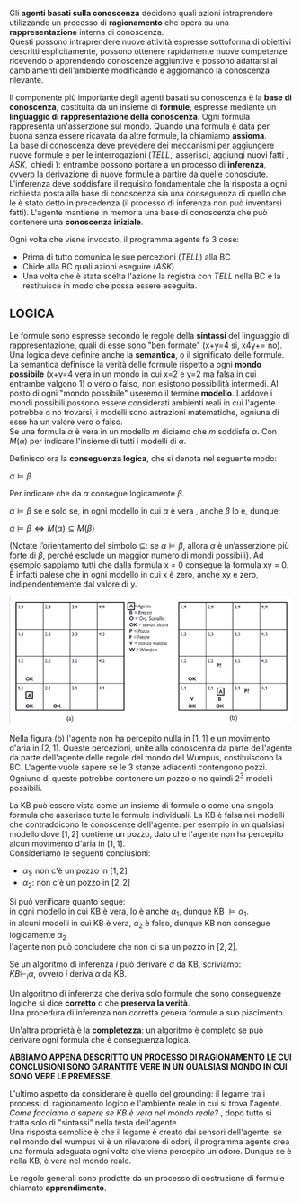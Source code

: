 Gli **agenti basati sulla conoscenza** decidono quali azioni intraprendere utilizzando un processo di **ragionamento** che opera su una **rappresentazione** interna di conoscenza.  
Questi possono intraprendere nuove attività espresse sottoforma di obiettivi descritti esplicitamente, possono ottenere rapidamente nuove competenze ricevendo o apprendendo conoscenze aggiuntive e possono adattarsi ai cambiamenti dell'ambiente modificando e aggiornando la conoscenza rilevante.  

Il componente più importante degli agenti basati su conoscenza è la **base di conoscenza**, costituita da un insieme di **formule**, espresse mediante un **linguaggio di rappresentazione della conoscenza**. Ogni formula rappresenta un'asserzione sul mondo. Quando una formula è data per buona senza essere ricavata da altre formule, la chiamiamo **assioma**.  
La base di conoscenza deve prevedere dei meccanismi per aggiungere nuove formule e per le interrogazioni $(TELL, \text{ asserisci, aggiungi nuovi fatti }, ASK, \text{ chiedi })$: entrambe possono portare a un processo di **inferenza**, ovvero la derivazione di nuove formule a partire da quelle conosciute. L'inferenza deve soddisfare il requisito fondamentale che la risposta a ogni richiesta posta alla base di conoscenza sia una conseguenza di quello che le è stato detto in precedenza (il processo di inferenza non può inventarsi fatti).
L'agente mantiene in memoria una base di conoscenza che può contenere una **conoscenza iniziale**.

Ogni volta che viene invocato, il programma agente fa 3 cose:
+ Prima di tutto comunica le sue percezioni $(TELL)$ alla BC
+ Chide alla BC quali azioni eseguire $(ASK)$
+ Una volta che è stata scelta l'azione la registra con $TELL$ nella BC e la restituisce in modo che possa essere eseguita.    

## LOGICA  
Le formule sono espresse secondo le regole della **sintassi** del linguaggio di rappresentazione, quali di esse sono "ben formate" (x+y=4 si, x4y+= no).
Una logica deve definire anche la **semantica**, o il significato delle formule. La semantica definisce la verità delle formule rispetto a ogni **mondo possibile** (x+y=4 vera in un mondo in cui x=2 e y=2 ma falsa in cui entrambe valgono 1) o vero o falso, non esistono possibilità intermedi. 
Al posto di ogni "mondo possibile" useremo il termine **modello**. Laddove i mondi possibili possono essere considerati ambienti reali in cui l'agente potrebbe o no trovarsi, i modelli sono astrazioni matematiche, ogniuna di esse ha un valore vero o falso.  
Se una formula $\alpha$ è vera in un modello $m$ diciamo che $m$ soddisfa $\alpha$. Con $M(\alpha)$ per indicare l'insieme di tutti i modelli di $\alpha$.  

Definisco ora la **conseguenza logica**, che si denota nel seguente modo:  

$\alpha \vDash \beta$  

Per indicare che da $\alpha$ consegue logicamente $\beta$.  

$\alpha \vDash \beta$  se e solo se, in ogni modello in cui $\alpha$ è vera , anche $\beta$ lo è, dunque:  

$\alpha \vDash \beta \iff M(\alpha) \subseteq M(\beta)$  

(Notate l’orientamento del simbolo $\subseteq$: se $\alpha \vDash \beta$, allora $\alpha$ è un’asserzione più forte di $\beta$, perché esclude un maggior numero di mondi possibili). 
Ad esempio sappiamo tutti che dalla formula x = 0 consegue la formula xy = 0. È infatti palese che in ogni modello in cui x è zero, anche xy è zero, indipendentemente dal valore di y.  

![alt text](image.png)  

Nella figura (b) l'agente non ha percepito nulla in $[1,1]$ e un movimento d'aria in $[2,1]$. Queste percezioni, unite alla conoscenza da parte dell'agente da parte dell'agente delle regole del mondo del Wumpus, costituiscono la BC. L'agente vuole sapere se le 3 stanze adiacenti contengono pozzi. Ogniuno di queste potrebbe contenere un pozzo o no quindi $2^3$ modelli possibili.  

La KB può essere vista come un insieme di formule o come una singola formula che asserisce tutte le formule individuali. 
La KB è falsa nei modelli che contraddicono le conoscenze dell'agente: per esempio in un qualsiasi modello dove $[1,2]$ contiene un pozzo, dato che l'agente non ha percepito alcun movimento d'aria in $[1,1]$.  
Consideriamo le seguenti conclusioni:  
+ $\alpha_1:$ non c'è un pozzo in $[1,2]$
+ $\alpha_2:$ non c'è un pozzo in $[2,2]$

Si può verificare quanto segue:  
in ogni modello in cui KB è vera, lo è anche $\alpha_1$, dunque KB $\vDash \alpha_1$.  
in alcuni modelli in cui KB è vera, $\alpha_2$ è falso, dunque KB non consegue logicamente $\alpha_2$  
l'agente non può concludere che non ci sia un pozzo in $[2,2]$.  

Se un algoritmo di inferenza $i$ può derivare $\alpha$ da KB, scriviamo:  
$KB \vdash_i \alpha$, ovvero $i$ deriva $\alpha$ da KB.  

Un algoritmo di inferenza che deriva solo formule che sono conseguenze logiche si dice **corretto** o che **preserva la verità**.  
Una procedura di inferenza non corretta genera formule a suo piacimento.  

Un'altra proprietà è la **completezza**: un algoritmo è completo se può derivare ogni formula che è conseguenza logica.  

**ABBIAMO APPENA DESCRITTO UN PROCESSO DI RAGIONAMENTO LE CUI CONCLUSIONI SONO GARANTITE VERE IN UN QUALSIASI MONDO IN CUI SONO VERE LE PREMESSE**.  

L'ultimo aspetto da considerare è quello del grounding: il legame tra i processi di ragionamento logico e l'ambiente reale in cui si trova l'agente. *Come facciamo a sapere se KB è vera nel mondo reale?* , dopo tutto si tratta solo di "sintassi" nella testa dell'agente.  
Una risposta semplice è che il legame è creato dai sensori dell'agente: se nel mondo del wumpus vi è un rilevatore di odori, il programma agente crea una formula adeguata ogni volta che viene percepito un odore. Dunque se è nella KB, è vera nel mondo reale.  

Le regole generali sono prodotte da un processo di costruzione di formule chiamato **apprendimento**.  
